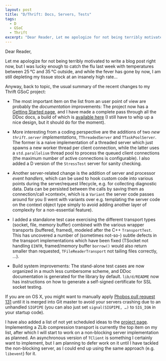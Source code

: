 ```yaml
---
layout: post
title: "D/Thrift: Docs, Servers, Tests"
tags:
  - D
  - GSoC
  - Thrift
excerpt: "Dear Reader, Let me apologize for not being terribly motivated to write a blog post right now, but I was lucky enough to catch the flu last week with temperatures between 25&thinsp;°C and 35&thinsp;°C outside, and while the fever has gone by now, I am still depleting my"
---
```


Dear Reader,

Let me apologize for not being terribly motivated to write a blog post right now, but I was lucky enough to catch the flu last week with temperatures between 25&thinsp;°C and 35&thinsp;°C outside, and while the fever has gone by now, I am still depleting my tissue stock at an insanely high rate…

Anyway, back to topic, the usual summary of the recent changes to my Thrift GSoC project:

 * The most important item on the list from an user point of view are probably the _documentation_ improvements: The project now has a [Getting Started page](https://github.com/dnadlinger/thrift/wiki/Getting-Started-with-Thrift-and-D), and I have made a complete pass through all the DDoc docs, a build of which is [available here](http://klickverbot.at/code/gsoc/thrift/docs/) (I still have to whip up a nice design, but it should do for the moment).

 * More interesting from a coding perspective are the additions of two _new `thrift.server` implementations_, `TThreadedServer` and `TTaskPoolServer`. The former is a naive implementation of a threaded server which just spawns a new worker thread per client connection, while the latter uses a `std.parallelism` thread pool to process the queued client connections (the maximum number of active connections is configurable). I also added a D version of the `StressTest` server for sanity checking.

 * Another server-related change is the addition of server and processor _event handlers_, which can be used to hook custom code into various points during the server/request lifecycle, e.g. for collecting diagnostic data. Data can be persisted between the calls by saving them as connection/call »context«, which is a `Variant` the server code passes around for you (I went with variants over e.g. templating the server code on the context object type simply to avoid adding another layer of complexity for a non-essential feature).

 * I added a standalone test case exercising the different transport types (socket, file, memory buffer) combined with the various wrapper transports (buffered, framed), modeled after the C++ `TransportTest`. This has uncovered a number of (sometimes not-so-) subtle defects in the transport implementations which have been fixed (TSocket not handling `EINTR`, framed/memory buffer `borrow()` would also return smaller than requested, `TFileReaderTransport` not tailing files correctly, …).

 * Build system improvements: The stand-alone test cases are now organized in a much less cumbersome scheme, and DDoc documentation is generated for the library by default. `lib/d/README` now has instructions on how to generate a self-signed certificate for SSL socket testing.

If you are on OS X, you might want to manually apply [Phobos pull request 131](https://github.com/D-Programming-Language/phobos/pull/131) until it is merged into Git master to avoid your servers crashing due to an unhandled `SIGPIPE` (you can also just set `signal(SIGPIPE, …)` to `SIG_IGN` in your startup code).

I have also added a list of not yet scheduled ideas to the [project page](/code/gsoc/thrift/). Implementing a ZLib compression transport is currently the top item on my list, after which I will start to work on a non-blocking server implementation as planned. An asynchronous version of `TClient` is something I certainly want to implement, but I am planning to defer work on it until I have tackled the non-blocking server, as I could end up using the same approach (e.g. `libevent`) for it.
